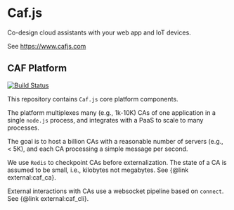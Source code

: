 # Caf.js

Co-design cloud assistants with your web app and IoT devices.

See https://www.cafjs.com

## CAF Platform
[![Build Status](https://travis-ci.org/cafjs/caf_platform.svg?branch=master)](https://travis-ci.org/cafjs/caf_platform)


This repository contains `Caf.js` core platform components.

The platform multiplexes many (e.g., 1k-10K) CAs of one application in a single `node.js` process, and integrates with a PaaS to scale to many processes.

The goal is to host a billion CAs with a reasonable number of servers (e.g., < 5K), and each CA processing a simple message per second.

We use `Redis` to checkpoint CAs before externalization. The state of a CA is assumed to be small, i.e., kilobytes not megabytes. See {@link external:caf_ca}.

External interactions with CAs use a websocket pipeline based on `connect`. See {@link external:caf_cli}.
